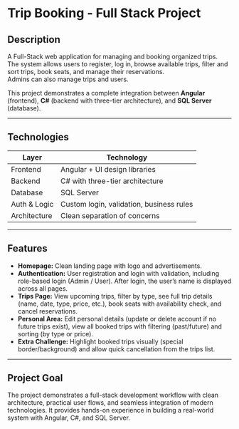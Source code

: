 # Trip Booking - Full Stack Project

## Description
A Full-Stack web application for managing and booking organized trips.  
The system allows users to register, log in, browse available trips, filter and sort trips, book seats, and manage their reservations.  
Admins can also manage trips and users.  

This project demonstrates a complete integration between **Angular** (frontend), **C#** (backend with three-tier architecture), and **SQL Server** (database).  

---

## Technologies
| Layer        | Technology                          |
|--------------|-------------------------------------|
| Frontend     | Angular + UI design libraries       |
| Backend      | C# with three-tier architecture     |
| Database     | SQL Server                          |
| Auth & Logic | Custom login, validation, business rules |
| Architecture | Clean separation of concerns        |

---

## Features
- **Homepage:** Clean landing page with logo and advertisements.  
- **Authentication:** User registration and login with validation, including role-based login (Admin / User). After login, the user’s name is displayed across all pages.  
- **Trips Page:** View upcoming trips, filter by type, see full trip details (name, date, type, price, etc.), book seats with availability check, and cancel reservations.  
- **Personal Area:** Edit personal details (update or delete account if no future trips exist), view all booked trips with filtering (past/future) and sorting (by type or price).  
- **Extra Challenge:** Highlight booked trips visually (special border/background) and allow quick cancellation from the trips list.  

---

## Project Goal

The project demonstrates a full-stack development workflow with clean architecture, practical user flows, and seamless integration of modern technologies.
It provides hands-on experience in building a real-world system with Angular, C#, and SQL Server.
